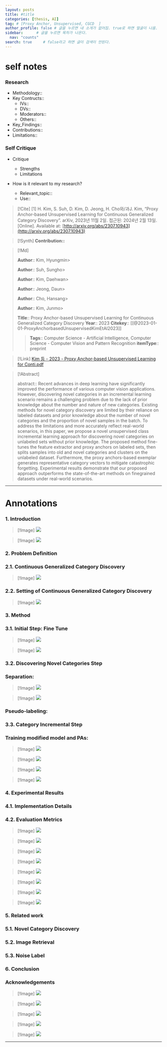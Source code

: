 ```yaml
---
layout: posts
title: #title
categories: [thesis, AI]
tag: # [Proxy Anchor, Unsupervised, CGCD  ]  
author_profile: false # 글을 누르면 내 소개가 없어짐. true로 하면 얼굴이 나옴.
sidebar:      # 글을 누르면 목차가 나온다.
  nav: "counts" 
search: true     # false라고 하면 글이 검색이 안된다.
---
```


# self notes

### Research

* Methodology::
* Key Contructs::
	* IVs::
	* DVs::
	* Moderators::
	* Others::
* Key_Findings::
* Contributions::
* Limitations::

### Self Critique

* Critique
	* Strengths
	* Limitations

* How is it relevant to my research?
	* Relevant_topic::
	* Use::


> [!Cite]
> [1]  H. Kim, S. Suh, D. Kim, D. Jeong, H. Cho와/과J. Kim, “Proxy Anchor-based Unsupervised Learning for Continuous Generalized Category Discovery”. arXiv, 2023년 11월 2일. 접근된: 2024년 2월 13일. [Online]. Available at: [http://arxiv.org/abs/2307.10943](http://arxiv.org/abs/2307.10943)

> [!Synth]
> **Contribution::**

> [!Md]
>
> **Author**:: Kim, Hyungmin> 
>
> **Author**:: Suh, Sungho> 
>
> **Author**:: Kim, Daehwan> 
>
> **Author**:: Jeong, Daun> 
>
> **Author**:: Cho, Hansang> 
>
> **Author**:: Kim, Junmo> 
>
> **Title**:: Proxy Anchor-based Unsupervised Learning for Continuous Generalized Category Discovery
> **Year**:: 2023
> **Citekey**:: [[@2023-01-01-ProxyAnchorbasedUnsupervisedKimEtAl2023]]
> 
> >**Tags**:: Computer Science - Artificial Intelligence, Computer Science - Computer Vision and Pattern Recognition
> >**itemType**:: preprint
> >
> >
> >
> >
> >
> >
> >
> >
> >

> [!Link]
> [Kim 등 - 2023 - Proxy Anchor-based Unsupervised Learning for Conti.pdf](C:\Users\wys00\Zotero\storage\UQBKBGG3\Kim%20등%20-%202023%20-%20Proxy%20Anchor-based%20Unsupervised%20Learning%20for%20Conti.pdf)

> [!Abstract]
>
> abstract:: Recent advances in deep learning have significantly improved the performance of various computer vision applications. However, discovering novel categories in an incremental learning scenario remains a challenging problem due to the lack of prior knowledge about the number and nature of new categories. Existing methods for novel category discovery are limited by their reliance on labeled datasets and prior knowledge about the number of novel categories and the proportion of novel samples in the batch. To address the limitations and more accurately reflect real-world scenarios, in this paper, we propose a novel unsupervised class incremental learning approach for discovering novel categories on unlabeled sets without prior knowledge. The proposed method fine-tunes the feature extractor and proxy anchors on labeled sets, then splits samples into old and novel categories and clusters on the unlabeled dataset. Furthermore, the proxy anchors-based exemplar generates representative category vectors to mitigate catastrophic forgetting. Experimental results demonstrate that our proposed approach outperforms the state-of-the-art methods on finegrained datasets under real-world scenarios. 
>

---

# Annotations

### 1. Introduction 


 

> [!Image]
> ![](images_for_zotero/2023-01-01-ProxyAnchorbasedUnsupervisedKimEtAl2023/images_for_zotero-2-x42-y589.png)
> 


 

> [!Image]
> ![](images_for_zotero/2023-01-01-ProxyAnchorbasedUnsupervisedKimEtAl2023/images_for_zotero-2-x44-y447.png)
> 




### 2. Problem Definition 




### 2.1. Continuous Generalized Category Discovery 


 

> [!Image]
> ![](images_for_zotero/2023-01-01-ProxyAnchorbasedUnsupervisedKimEtAl2023/images_for_zotero-3-x44-y465.png)
> 




### 2.2. Setting of Continuous Generalized Category Discovery 


 

> [!Image]
> ![](images_for_zotero/2023-01-01-ProxyAnchorbasedUnsupervisedKimEtAl2023/images_for_zotero-3-x303-y311.png)
> 




### 3. Method 




### 3.1. Initial Step: Fine Tune 


 

> [!Image]
> ![](images_for_zotero/2023-01-01-ProxyAnchorbasedUnsupervisedKimEtAl2023/images_for_zotero-4-x47-y135.png)
> 


 

> [!Image]
> ![](images_for_zotero/2023-01-01-ProxyAnchorbasedUnsupervisedKimEtAl2023/images_for_zotero-4-x298-y614.png)
> 




### 3.2. Discovering Novel Categories Step 




### Separation: 


 

> [!Image]
> ![](images_for_zotero/2023-01-01-ProxyAnchorbasedUnsupervisedKimEtAl2023/images_for_zotero-4-x336-y365.png)
> 


 

> [!Image]
> ![](images_for_zotero/2023-01-01-ProxyAnchorbasedUnsupervisedKimEtAl2023/images_for_zotero-4-x309-y226.png)
> 




### Pseudo-labeling: 




### 3.3. Category Incremental Step 




### Training modified model and PAs: 


 

> [!Image]
> ![](images_for_zotero/2023-01-01-ProxyAnchorbasedUnsupervisedKimEtAl2023/images_for_zotero-5-x52-y468.png)
> 


 

> [!Image]
> ![](images_for_zotero/2023-01-01-ProxyAnchorbasedUnsupervisedKimEtAl2023/images_for_zotero-5-x61-y295.png)
> 


 

> [!Image]
> ![](images_for_zotero/2023-01-01-ProxyAnchorbasedUnsupervisedKimEtAl2023/images_for_zotero-5-x68-y204.png)
> 


 

> [!Image]
> ![](images_for_zotero/2023-01-01-ProxyAnchorbasedUnsupervisedKimEtAl2023/images_for_zotero-5-x88-y70.png)
> 




### 4. Experimental Results 




### 4.1. Implementation Details 




### 4.2. Evaluation Metrics 


 

> [!Image]
> ![](images_for_zotero/2023-01-01-ProxyAnchorbasedUnsupervisedKimEtAl2023/images_for_zotero-5-x357-y337.png)
> 


 

> [!Image]
> ![](images_for_zotero/2023-01-01-ProxyAnchorbasedUnsupervisedKimEtAl2023/images_for_zotero-5-x370-y180.png)
> 


 

> [!Image]
> ![](images_for_zotero/2023-01-01-ProxyAnchorbasedUnsupervisedKimEtAl2023/images_for_zotero-6-x44-y601.png)
> 


 

> [!Image]
> ![](images_for_zotero/2023-01-01-ProxyAnchorbasedUnsupervisedKimEtAl2023/images_for_zotero-6-x44-y352.png)
> 


 

> [!Image]
> ![](images_for_zotero/2023-01-01-ProxyAnchorbasedUnsupervisedKimEtAl2023/images_for_zotero-7-x44-y603.png)
> 


 

> [!Image]
> ![](images_for_zotero/2023-01-01-ProxyAnchorbasedUnsupervisedKimEtAl2023/images_for_zotero-7-x304-y554.png)
> 


 

> [!Image]
> ![](images_for_zotero/2023-01-01-ProxyAnchorbasedUnsupervisedKimEtAl2023/images_for_zotero-7-x302-y446.png)
> 


 

> [!Image]
> ![](images_for_zotero/2023-01-01-ProxyAnchorbasedUnsupervisedKimEtAl2023/images_for_zotero-8-x45-y594.png)
> 




### 5. Related work 




### 5.1. Novel Category Discovery 




### 5.2. Image Retrieval 




### 5.3. Noise Label 




### 6. Conclusion 




### Acknowledgements 


 

> [!Image]
> ![](images_for_zotero/2023-01-01-ProxyAnchorbasedUnsupervisedKimEtAl2023/images_for_zotero-12-x38-y588.png)
> 


 

> [!Image]
> ![](images_for_zotero/2023-01-01-ProxyAnchorbasedUnsupervisedKimEtAl2023/images_for_zotero-12-x43-y307.png)
> 


 

> [!Image]
> ![](images_for_zotero/2023-01-01-ProxyAnchorbasedUnsupervisedKimEtAl2023/images_for_zotero-14-x44-y119.png)
> 


 

> [!Image]
> ![](images_for_zotero/2023-01-01-ProxyAnchorbasedUnsupervisedKimEtAl2023/images_for_zotero-15-x45-y119.png)
> 


 

> [!Image]
> ![](images_for_zotero/2023-01-01-ProxyAnchorbasedUnsupervisedKimEtAl2023/images_for_zotero-16-x46-y124.png)
> 


---

